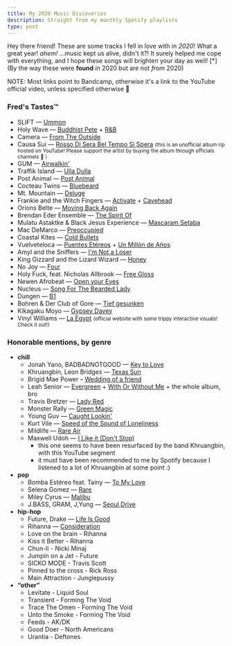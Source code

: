 ```yaml
---
title: My 2020 Music Discoveries
description: Straight from my monthly Spotify playlists
type: post
---
```


Hey there friend! These are some tracks I fell in love with in *2020*! What a great year! _ahem!_ ...music kept us alive, didn't it?! It surely helped me cope with everything, and I hope these songs will brighten your day as well!
[*](By the way these were **found** *in* 2020 but are not *from* 2020)

NOTE: Most links point to Bandcamp, otherwise it's a link to the YouTube official video, unless specified otherwise 🤙

### Fred's Tastes™

* SLIFT — [Ummon](https://slift.bandcamp.com/releases)
* Holy Wave — [Buddhist Pete](https://holywave.bandcamp.com/track/buddhist-pete) + [R&B](https://holywave.bandcamp.com/track/r-b)
* Camera — [From The Outside](https://camerawithin.bandcamp.com/track/from-the-outside)
* Causa Sui — [Rosso Di Sera Bel Tempo Si Spera](https://youtu.be/2uwfIgkGafw?t=2661) <small>(this is an unofficial album rip hosted on YouTube! Please support the artist by buying the album through officials channels 🙏 )</small>
* GUM — [Airwalkin'](https://youtu.be/iMz1AUUkcsU)
* Traffik Island — [Ulla Dulla](https://traffikisland.bandcamp.com/track/ulla-dulla)
* Post Animal — [Post Animal](https://postanimal.bandcamp.com/track/post-animal)
* Cocteau Twins — [Bluebeard](https://youtu.be/cc9blYTcj7Q)
* Mt. Mountain — [Deluge](https://mtmountain.bandcamp.com/track/deluge)
* Frankie and the Witch Fingers — [Activate](https://frankieandthewitchfingers.bandcamp.com/track/activate) + [Cavehead](https://frankieandthewitchfingers.bandcamp.com/track/cavehead)
* Orions Belte — [Moving Back Again](https://orionsbelte.bandcamp.com/track/moving-back-again)
* Brendan Eder Ensemble — [The Spirit Of](https://brendaneder.bandcamp.com/track/the-spirit-of-feat-colleen-green-veronica-bianqui)
* Mulatu Astaktke & Black Jesus Experience — [Mascaram Setaba](https://mulatuastatkeblackjesusexperience.bandcamp.com/track/mascaram-setaba)
* Mac DeMarco — [Preoccupied](https://macdemarco.bandcamp.com/track/preoccupied)
* Coastal Kites — [Cold Bullets](https://soundcloud.com/coastalkites/cold-bullets)
* Vuelveteloca — [Puentes Etéreos](https://vuelveteloca.bandcamp.com/track/puentes-et-reos) + [Un Millón de Años](https://vuelveteloca.bandcamp.com/track/un-mill-n-de-a-os)
* Amyl and the Sniffers — [I'm Not a Loser](https://amylandthesniffers.bandcamp.com/track/im-not-a-loser)
* King Gizzard and the Lizard Wizard — [Honey](https://kinggizzard.bandcamp.com/track/honey-2)
* No Joy — [Four](https://nojoy.bandcamp.com/track/four)
* Holy Fuck, feat. Nicholas Allbrook — [Free Gloss](https://soundcloud.com/holyfuck/free-gloss-edit-feat-nicholas)
* Newen Afrobeat — [Open your Eyes](https://newenafrobeat.bandcamp.com/track/open-your-eyes)
* Nucleus — [Song For The Bearded Lady](https://www.youtube.com/watch?v=44xW325H2ac)
* Dungen — [B1](https://dungen.bandcamp.com/track/b1)
* Bohren & Der Club of Gore — [Tief gesunken](https://www.youtube.com/watch?v=CLWATH36bYA)
* Kikagaku Moyo — [Gypsey Davey](https://kikagakumoyoggb.bandcamp.com/album/gypsy-davey)
* Vinyl Williams — [La Egypt](https://laegypt.vinylwilliams.com/) <small>(official website with some trippy interactive visuals! Check it out!)</small>

### Honorable mentions, by genre

- **chill**
  - Jonah Yano, BADBADNOTGOOD — [Key to Love](https://www.youtube.com/watch?v=Ejx6t4U3SGo)
  - Khruangbin, Leon Bridges — [Texas Sun](https://khruangbin.bandcamp.com/album/texas-sun)
  - Brigid Mae Power – [Wedding of a friend](https://www.youtube.com/watch?v=t_sJ3Cr7WA8)
  - Leah Senior — [Evergreen](https://leahsenior.bandcamp.com/track/evergreen) + [With Or Without Me](https://leahsenior.bandcamp.com/track/with-or-without-me) + the whole album, bro
  - Travis Bretzer — [Lady Red](https://travisbretzer.bandcamp.com/track/lady-red)
  - Monster Rally — [Green Magic](https://monsterrally.bandcamp.com/album/green-magic-single)
  - Young Guv — [Caught Lookin'](https://youngguv.bandcamp.com/track/caught-lookin)
  - Kurt Vile — [Speed of the Sound of Loneliness](https://www.youtube.com/watch?v=J5HP3SO0nmM)
  - Mildlife — [Rare Air](https://mildlife.com.au/track/rare-air)
  - Maxwell Udoh — [I Like it (Don't Stop)](https://www.youtube.com/watch?v=_csfa26TfbE)
    - this one seems to have been resurfaced by the band Khruangbin, with this YouTube segment
    - it must have been recommended to me by Spotify because I listened to a lot of Khruangbin at some point :)
- **pop**
  - Bomba Estéreo feat. Tainy — [To My Love](https://www.youtube.com/watch?v=FWpHN9v8uu8)
  - Selena Gomez — [Rare](https://www.youtube.com/watch?v=ia1iuXbEaYQ)
  - Miley Cyrus — [Malibu](https://www.youtube.com/watch?v=N4RcRcqj9pQ)
  - J.BASS, GRAM, J,Yung — [Seoul Drive](https://www.youtube.com/watch?v=uhMsW67dOq8)
- **hip-hop**
  - Future, Drake — [Life Is Good](https://www.youtube.com/watch?v=ZBOoVj6IW3s)
  - Rihanna — [Consideration](https://www.youtube.com/watch?v=Ksr3fWBT7is)
  - Love on the brain - Rihanna
  - Kiss it Better - Rihanna
  - Chun-li - Nicki Minaj
  - Jumpin on a Jet - Future
  - SICKO MODE - Travis Scott
  - Pinned to the cross - Rick Ross
  - Main Attraction - Junglepussy
- **“other”**
  - Levitate - Liquid Soul
  - Transient - Forming The Void
  - Trace The Omen - Forming The Void
  - Unto the Smoke - Forming The Void
  - Feeds - AK/DK
  - Good Doer - North Americans
  - Urantia - Deftones
